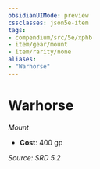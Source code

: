 ```yaml
---
obsidianUIMode: preview
cssclasses: json5e-item
tags:
- compendium/src/5e/xphb
- item/gear/mount
- item/rarity/none
aliases: 
- "Warhorse"
---
```

# Warhorse
*Mount*  

- **Cost**: 400 gp

*Source: SRD 5.2*